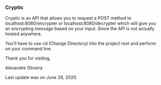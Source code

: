 ### Cryptic

Cryptic is an API that allows you to request a POST method to localhost:8080/encrypter or localhost:8080/decrypter 
which will give you an encrypting message based on your input. Since the API is not actually hosted anywhere.

You'll have to use cd (Change Directory) into the project root and perform <mvn spring-boot:run> on your command line. 

Thank you for visiting,

Alexandre Oliveira

Last update was on June 29, 2020.
